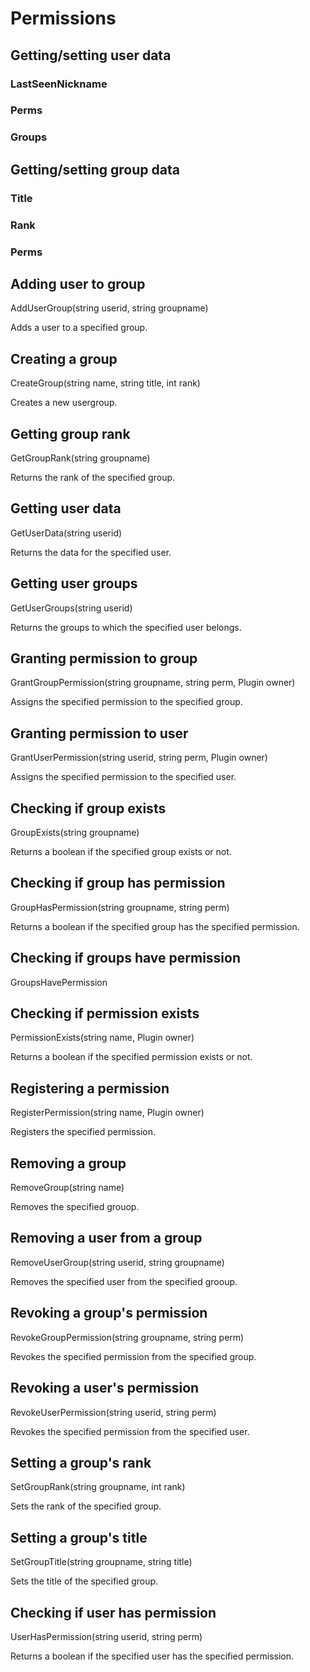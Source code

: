 # Permissions

## Getting/setting user data

### LastSeenNickname


### Perms


### Groups



## Getting/setting group data

### Title


### Rank


### Perms



## Adding user to group

AddUserGroup(string userid, string groupname)

Adds a user to a specified group.

## Creating a group

CreateGroup(string name, string title, int rank)

Creates a new usergroup.

## Getting group rank

GetGroupRank(string groupname)

Returns the rank of the specified group.

## Getting user data

GetUserData(string userid)

Returns the data for the specified user.

## Getting user groups

GetUserGroups(string userid)

Returns the groups to which the specified user belongs.

## Granting permission to group

GrantGroupPermission(string groupname, string perm, Plugin owner)

Assigns the specified permission to the specified group.

## Granting permission to user

GrantUserPermission(string userid, string perm, Plugin owner)

Assigns the specified permission to the specified user.

## Checking if group exists

GroupExists(string groupname)

Returns a boolean if the specified group exists or not.

## Checking if group has permission

GroupHasPermission(string groupname, string perm)

Returns a boolean if the specified group has the specified permission.

## Checking if groups have permission

GroupsHavePermission

## Checking if permission exists

PermissionExists(string name, Plugin owner)

Returns a boolean if the specified permission exists or not.

## Registering a permission

RegisterPermission(string name, Plugin owner)

Registers the specified permission.

## Removing a group

RemoveGroup(string name)

Removes the specified grouop.

## Removing a user from a group

RemoveUserGroup(string userid, string groupname)

Removes the specified user from the specified grooup.

## Revoking a group's permission

RevokeGroupPermission(string groupname, string perm)

Revokes the specified permission from the specified group.

## Revoking a user's permission

RevokeUserPermission(string userid, string perm)

Revokes the specified permission from the specified user.

## Setting a group's rank

SetGroupRank(string groupname, int rank)

Sets the rank of the specified group.

## Setting a group's title

SetGroupTitle(string groupname, string title)

Sets the title of the specified group.

## Checking if user has permission

UserHasPermission(string userid, string perm)

Returns a boolean if the specified user has the specified permission.
